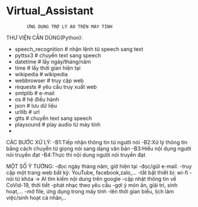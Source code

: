 # Virtual_Assistant

			ỨNG DỤNG TRỢ LÝ ẢO TRÊN MÁY TÍNH
THƯ VIỆN CẦN DÙNG(Python):
- speech_recognition # nhận lệnh từ speech sang text
- pyttsx3 # chuyển text sang speech
- datetime # lấy ngày/tháng/năm
- time # lấy thời gian hiện tại
- wikipedia # wikipedia
- webbrowser # truy cập web
- requests # yêu cầu truy xuất web
- smtplib # e-mail
- os # hệ điều hành
- json # lưu dữ liệu 
- urllib # url
- gtts # chuyển text sang speech
- playsound # play audio từ máy tính
-
CÁC BƯỚC XỬ LÝ:
-B1:Tiếp nhận thông tin từ người nói
-B2:Xử lý thông tin bằng cách chuyển từ giọng nói sang dạng văn bản
-B3:Hiểu nội dụng người nói truyền đạt
-B4:Thực thi nội dung người nói truyền đạt


MỘT SỐ Ý TƯỞNG:
-đọc ngày tháng năm, giờ hiện tại
-đọc/gửi e-mail.
-truy cập một trang web bất kỳ: YouTube, facebook,zalo,...
-tắt bật thiết bị: wi-fi
-nói từ khóa -> AI tìm kiếm nội dung trên google
-cập nhật thông tin về CoVid-19, thời tiết
-phát nhạc theo yêu cầu
-gợi ý món ăn, giải trí, sinh hoạt,...
-mở file, ứng dụng trong máy tính
-lên thời gian biểu, lịch làm việc/sinh hoạt cá nhân,..
 
